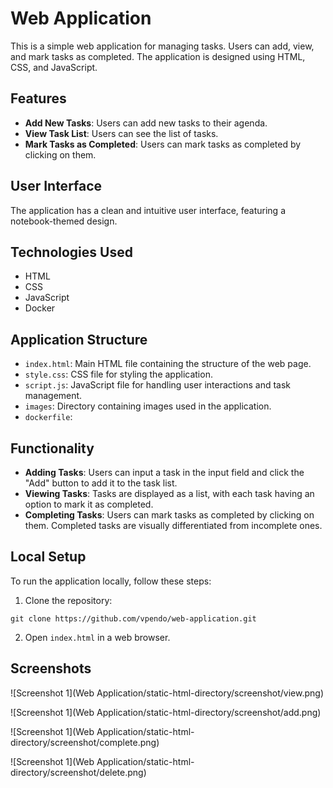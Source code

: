 # Web Application

This is a simple web application for managing tasks. Users can add, view, and mark tasks as completed. The application is designed using HTML, CSS, and JavaScript.

## Features

- **Add New Tasks**: Users can add new tasks to their agenda.
- **View Task List**: Users can see the list of tasks.
- **Mark Tasks as Completed**: Users can mark tasks as completed by clicking on them.

## User Interface

The application has a clean and intuitive user interface, featuring a notebook-themed design.

## Technologies Used

- HTML
- CSS
- JavaScript
- Docker

## Application Structure

- `index.html`: Main HTML file containing the structure of the web page.
- `style.css`: CSS file for styling the application.
- `script.js`: JavaScript file for handling user interactions and task management.
- `images`: Directory containing images used in the application.
- `dockerfile`:

## Functionality

- **Adding Tasks**: Users can input a task in the input field and click the "Add" button to add it to the task list.
- **Viewing Tasks**: Tasks are displayed as a list, with each task having an option to mark it as completed.
- **Completing Tasks**: Users can mark tasks as completed by clicking on them. Completed tasks are visually differentiated from incomplete ones.

## Local Setup

To run the application locally, follow these steps:

1. Clone the repository:

```
git clone https://github.com/vpendo/web-application.git
```

2. Open `index.html` in a web browser.

## Screenshots
![Screenshot 1](Web Application/static-html-directory/screenshot/view.png)

![Screenshot 1](Web Application/static-html-directory/screenshot/add.png)

![Screenshot 1](Web Application/static-html-directory/screenshot/complete.png)

![Screenshot 1](Web Application/static-html-directory/screenshot/delete.png)

